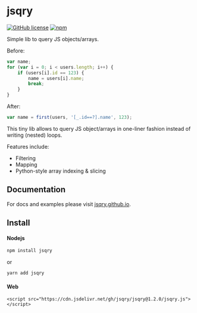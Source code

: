 # jsqry
[![GitHub license](https://img.shields.io/badge/license-MIT-blue.svg)](https://raw.githubusercontent.com/xonixx/jsqry/master/LICENSE)
[![npm](https://img.shields.io/npm/v/jsqry.svg)](https://www.npmjs.com/package/jsqry)

Simple lib to query JS objects/arrays.

Before:
```javascript
var name;
for (var i = 0; i < users.length; i++) {
    if (users[i].id == 123) {
        name = users[i].name;
        break;
    }
}

```
After:
```javascript
var name = first(users, '[_.id==?].name', 123);
```

This tiny lib allows to query JS object/arrays in one-liner fashion instead of writing (nested) loops.

Features include:

* Filtering
* Mapping
* Python-style array indexing & slicing

## Documentation

For docs and examples please visit [jsqry.github.io](https://jsqry.github.io/).

## Install

#### Nodejs
```bash
npm install jsqry
```

or

```bash
yarn add jsqry
```

#### Web

```
<script src="https://cdn.jsdelivr.net/gh/jsqry/jsqry@1.2.0/jsqry.js"></script>
```
